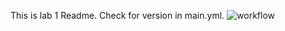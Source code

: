 This is lab 1 Readme.
Check for version in main.yml.
![workflow](https://github.com/<UserName>/<RepositoryName>/actions/workflows/main.yml/badge.svg)
